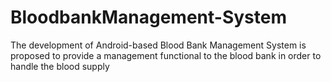 # BloodbankManagement-System
The development of Android-based Blood Bank Management System is proposed to provide a management functional to the blood bank in order to handle the blood  supply
